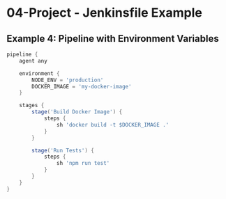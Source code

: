 # 04-Project - Jenkinsfile Example

## **Example 4: Pipeline with Environment Variables**

```groovy
pipeline {
    agent any

    environment {
        NODE_ENV = 'production'
        DOCKER_IMAGE = 'my-docker-image'
    }

    stages {
        stage('Build Docker Image') {
            steps {
                sh 'docker build -t $DOCKER_IMAGE .'
            }
        }

        stage('Run Tests') {
            steps {
                sh 'npm run test'
            }
        }
    }
}
```